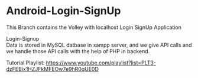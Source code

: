 # Android-Login-SignUp

This Branch contains the Volley with localhost Login SignUp Application
<br>

Login-Signup <br>
Data is stored in MySQL datbase in xampp server, and we give API calls and we handle those API calls with the help of PHP in backend. 
<br>

Tutorial Playlist: https://www.youtube.com/playlist?list=PLT3-dzFEBix1HZJFkMFEOw7e9hR0qUE0D